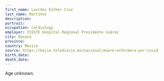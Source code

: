 ```yaml
---
first_name: Lourdes Esther Cruz
last_name: Martínez
description: 
portrait: 
occupation: Cardiology
employer: ISSSTE Hospital Regional Presidente Juárez
city: Oaxaca
province: 
country: Mexico
source: https://bajio.telediario.mx/nacional/muere-enfermera-por-covid-19-en-oaxaca-suman-tres
birth_date: 
death_date: 
---
```


Age unknown.